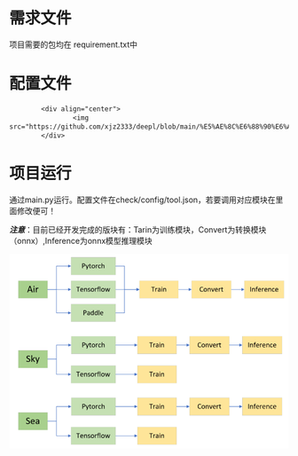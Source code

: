 # 需求文件
项目需要的包均在 requirement.txt中
# 配置文件
            <div align="center">
                    <img src="https://github.com/xjz2333/deepl/blob/main/%E5%AE%8C%E6%88%90%E6%A8%A1%E5%9D%97.png">
            </div>
# 项目运行
通过main.py运行。配置文件在check/config/tool.json，若要调用对应模块在里面修改便可！  

***注意***：目前已经开发完成的版块有：Tarin为训练模块，Convert为转换模块（onnx）,Inference为onnx模型推理模块
            <div align="center">
                    <img src="https://github.com/xjz2333/deepl/blob/main/%E5%AE%8C%E6%88%90%E6%A8%A1%E5%9D%97.png">
            </div>

